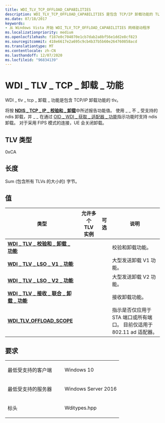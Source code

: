 ```yaml
---
title: WDI_TLV_TCP_OFFLOAD_CAPABILITIES
description: WDI_TLV_TCP_OFFLOAD_CAPABILITIES 是包含 TCP/IP 卸载功能的 TLV。
ms.date: 07/18/2017
keywords:
- 从 Windows Vista 开始 WDI_TLV_TCP_OFFLOAD_CAPABILITIES 网络驱动程序
ms.localizationpriority: medium
ms.openlocfilehash: f187e0c704070e1cb7dab2a8bf56e1dd2e8cf823
ms.sourcegitcommit: 418e6617e2a695c9cb4b37b5b60e264760858acd
ms.translationtype: MT
ms.contentlocale: zh-CN
ms.lasthandoff: 12/07/2020
ms.locfileid: "96834139"
---
```

# <a name="wdi_tlv_tcp_offload_capabilities"></a>WDI \_ TLV \_ TCP \_ 卸载 \_ 功能


WDI \_ tlv \_ tcp \_ 卸载 \_ 功能是包含 TCP/IP 卸载功能的 tlv。

将按 [**NDIS \_ TCP \_ IP \_ 校验和 \_ 卸载**](/windows-hardware/drivers/ddi/ntddndis/ns-ntddndis-_ndis_tcp_ip_checksum_offload)中所述报告功能值。 使用 \_ \_ 不 \_ 受支持的 ndis 卸载，并 \_ \_ 在通过 [OID \_ WDI \_ 获取 \_ 适配器 \_ 功能](./oid-wdi-get-adapter-capabilities.md)指示功能时支持 ndis 卸载。 对于采用 FIPS 模式的连接，UE 会关闭卸载。

## <a name="tlv-type"></a>TLV 类型


0xCA

## <a name="length"></a>长度


Sum (包含所有 TLVs 的大小的) 字节。

## <a name="values"></a>值


| 类型                                                                                                        | 允许多个 TLV 实例 | 可选 | 说明                         |
|-------------------------------------------------------------------------------------------------------------|--------------------------------|----------|-------------------------------------|
| [**WDI \_ TLV \_ 校验和 \_ 卸载 \_ 功能**](wdi-tlv-checksum-offload-capabilities.md)                  |                                |          | 校验和卸载功能。      |
| [**WDI \_ TLV \_ LSO \_ V1 \_ 功能**](wdi-tlv-lso-v1-capabilities.md)                                      |                                |          | 大型发送卸载 V1 功能。 |
| [**WDI \_ TLV \_ LSO \_ V2 \_ 功能**](wdi-tlv-lso-v2-capabilities.md)                                      |                                |          | 大型发送卸载 V2 功能。 |
| [**WDI \_ TLV \_ 接收 \_ 联合 \_ 卸载 \_ 功能**](wdi-tlv-receive-coalesce-offload-capabilities.md) |                                |          | 接收卸载功能。       |
| [**WDI_TLV_OFFLOAD_SCOPE**](wdi-tlv-offload-scope.md) |   |   | 指示是否仅应用于 STA 端口或所有端口。 目前仅适用于 802.11 ad 适配器。 |

<a name="requirements"></a>要求
------------

<table>
<colgroup>
<col width="50%" />
<col width="50%" />
</colgroup>
<tbody>
<tr class="odd">
<td><p>最低受支持的客户端</p></td>
<td><p>Windows 10</p></td>
</tr>
<tr class="even">
<td><p>最低受支持的服务器</p></td>
<td><p>Windows Server 2016</p></td>
</tr>
<tr class="odd">
<td><p>标头</p></td>
<td>Wditypes.hpp</td>
</tr>
</tbody>
</table>

 

